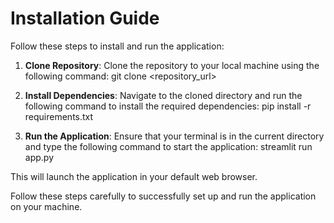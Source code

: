 # Installation Guide

Follow these steps to install and run the application:

1. **Clone Repository**: 
   Clone the repository to your local machine using the following command:
   git clone <repository_url>


3. **Install Dependencies**: 
Navigate to the cloned directory and run the following command to install the required dependencies:
pip install -r requirements.txt


5. **Run the Application**: 
Ensure that your terminal is in the current directory and type the following command to start the application:
streamlit run app.py

This will launch the application in your default web browser.

Follow these steps carefully to successfully set up and run the application on your machine.
